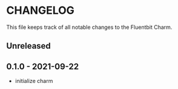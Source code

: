 # CHANGELOG

This file keeps track of all notable changes to the Fluentbit Charm.

## Unreleased

## 0.1.0 - 2021-09-22

- initialize charm
